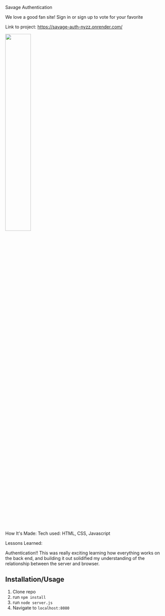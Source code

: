 Savage Authentication

We love a good fan site! Sign in or sign up to vote for your favorite

Link to project: https://savage-auth-nyzz.onrender.com/


<img src="https://i.imgur.com/JkpvleL.png" width=40% height=40%>


How It's Made:
Tech used: HTML, CSS, Javascript

Lessons Learned:

Authentication!! This was really exciting learning how everything works on the back end, and building it out solidified my understanding of the relationship between the server and browser.


## Installation/Usage
1. Clone repo
2. run `npm install`
3. run `node server.js`
4. Navigate to `localhost:8080`
